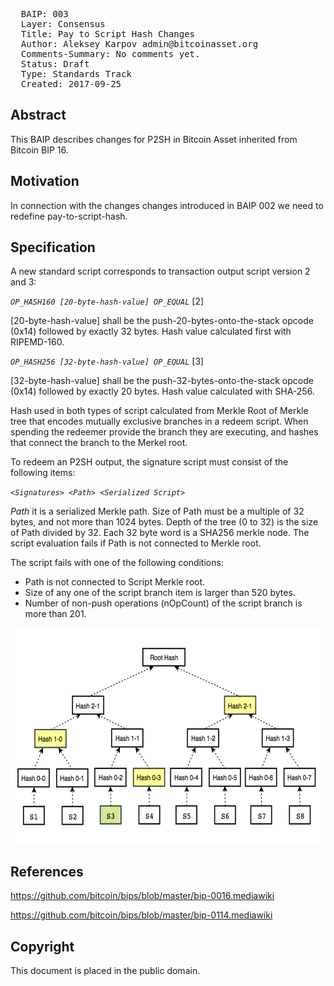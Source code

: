 <pre>
  BAIP: 003
  Layer: Consensus 
  Title: Pay to Script Hash Changes
  Author: Aleksey Karpov admin@bitcoinasset.org
  Comments-Summary: No comments yet.
  Status: Draft
  Type: Standards Track
  Created: 2017-09-25
</pre>

Abstract
--------
This BAIP describes changes for P2SH in Bitcoin Asset inherited from Bitcoin BIP 16.

Motivation
----------
In connection with the changes changes introduced in BAIP 002 we need to redefine pay-to-script-hash.

Specification
-------------
A new standard script corresponds to transaction output script version 2 and 3:

_`OP_HASH160 [20-byte-hash-value] OP_EQUAL`_  [2]

[20-byte-hash-value] shall be the push-20-bytes-onto-the-stack opcode (0x14) followed by exactly 32 bytes. Hash value calculated first with RIPEMD-160.



_`OP_HASH256 [32-byte-hash-value] OP_EQUAL`_ [3]

[32-byte-hash-value] shall be the push-32-bytes-onto-the-stack opcode (0x14) followed by exactly 20 bytes. Hash value calculated  with SHA-256.

Hash used in both types of script calculated from Merkle Root of Merkle tree that encodes mutually exclusive branches in a redeem script. When spending the redeemer provide the branch they are executing, and hashes that connect the branch to the Merkel root.

To redeem an P2SH output, the signature script must consist of the following items:

_`<Signatures> <Path> <Serialized Script>`_

_Path_ it is a serialized Merkle path. Size of Path must be a multiple of 32 bytes, and not more than 1024 bytes. Depth of the tree (0 to 32) is the size of Path divided by 32. Each 32 byte word is a SHA256 merkle node. The script evaluation fails if Path is not connected to Merkle root.

The script fails with one of the following conditions:


*  Path is not connected to Script Merkle root.
*  Size of any one of the script branch item is larger than 520 bytes.
*  Number of non-push operations (nOpCount) of the script branch is more than 201. 

<img src="https://github.com/bitcoinAsset/BAIP/blob/master/BAIP-003/baip-003-1.png" width="604" height="345">


## References 

https://github.com/bitcoin/bips/blob/master/bip-0016.mediawiki

https://github.com/bitcoin/bips/blob/master/bip-0114.mediawiki


## Copyright 

This document is placed in the public domain.
